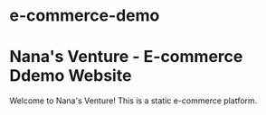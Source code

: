 # e-commerce-demo

# Nana's Venture - E-commerce Ddemo Website
Welcome to Nana's Venture! This is a static e-commerce platform.
